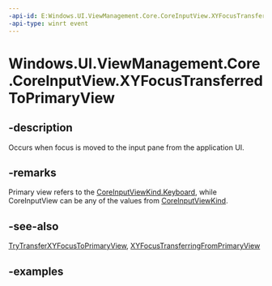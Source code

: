 ```yaml
---
-api-id: E:Windows.UI.ViewManagement.Core.CoreInputView.XYFocusTransferredToPrimaryView
-api-type: winrt event
---
```


<!-- Event syntax.
public event TypedEventHandler XYFocusTransferredToPrimaryView<CoreInputView,  object>
-->

# Windows.UI.ViewManagement.Core.CoreInputView.XYFocusTransferredToPrimaryView

## -description

Occurs when focus is moved to the input pane from the application UI.

## -remarks

Primary view refers to the [CoreInputViewKind.Keyboard](coreinputviewkind.md#-field-keyboard1), while CoreInputView can be any of the values from [CoreInputViewKind](coreinputviewkind.md).

## -see-also

[TryTransferXYFocusToPrimaryView](coreinputview_trytransferxyfocustoprimaryview_587038147.md), [XYFocusTransferringFromPrimaryView](coreinputview_xyfocustransferringfromprimaryview.md)

## -examples
